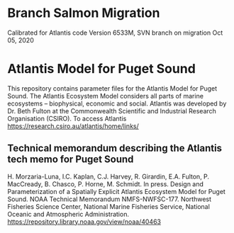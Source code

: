 # Branch Salmon Migration
Calibrated for Atlantis code Version 6533M, SVN branch on migration Oct 05, 2020

# Atlantis Model for Puget Sound

This repository contains parameter files for the Atlantis Model for Puget Sound. The Atlantis Ecosystem Model considers all parts of marine ecosystems – biophysical, economic and social. Atlantis was developed by Dr. Beth Fulton at the Commonwealth Scientific and Industrial Research Organisation (CSIRO). To access Atlantis https://research.csiro.au/atlantis/home/links/

## Technical memorandum describing the Atlantis tech memo for Puget Sound 

H. Morzaria-Luna, I.C. Kaplan, C.J. Harvey, R. Girardin, E.A. Fulton, P. MacCready, B. Chasco, P. Horne, M. Schmidt. In press. Design and Parameterization of a Spatially Explicit Atlantis Ecosystem Model for Puget Sound. NOAA Technical Memorandum NMFS-NWFSC-177. Northwest Fisheries Science Center, National Marine Fisheries Service, National Oceanic and Atmospheric Administration.
https://repository.library.noaa.gov/view/noaa/40463

